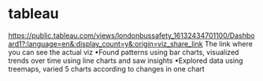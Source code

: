 # tableau
https://public.tableau.com/views/londonbussafety_16132434701100/Dashboard1?:language=en&:display_count=y&:origin=viz_share_link
The link where you can see the actual viz
•Found patterns using bar charts, visualized trends over time using line charts and saw insights •Explored data using treemaps, varied 5 charts according to changes in one chart             
